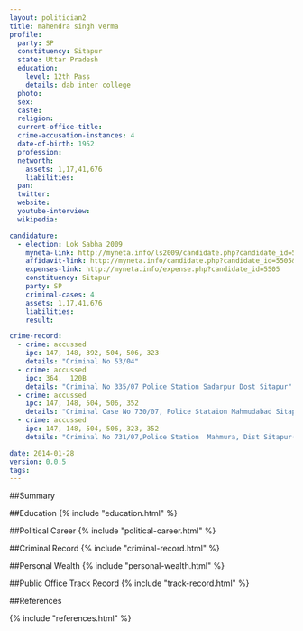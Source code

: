 ```yaml
---
layout: politician2
title: mahendra singh verma
profile: 
  party: SP
  constituency: Sitapur
  state: Uttar Pradesh
  education: 
    level: 12th Pass
    details: dab inter college
  photo: 
  sex: 
  caste: 
  religion: 
  current-office-title: 
  crime-accusation-instances: 4
  date-of-birth: 1952
  profession: 
  networth: 
    assets: 1,17,41,676
    liabilities: 
  pan: 
  twitter: 
  website: 
  youtube-interview: 
  wikipedia: 

candidature: 
  - election: Lok Sabha 2009
    myneta-link: http://myneta.info/ls2009/candidate.php?candidate_id=5505
    affidavit-link: http://myneta.info/candidate.php?candidate_id=5505&scan=original
    expenses-link: http://myneta.info/expense.php?candidate_id=5505
    constituency: Sitapur 
    party: SP
    criminal-cases: 4
    assets: 1,17,41,676
    liabilities: 
    result:  

crime-record: 
  - crime: accussed
    ipc: 147, 148, 392, 504, 506, 323
    details: "Criminal No 53/04" 
  - crime: accussed
    ipc: 364,  120B
    details: "Criminal No 335/07 Police Station Sadarpur Dost Sitapur" 
  - crime: accussed
    ipc: 147, 148, 504, 506, 352
    details: "Criminal Case No 730/07, Police Stataion Mahmudabad Sitapur" 
  - crime: accussed
    ipc: 147, 148, 504, 506, 323, 352
    details: "Criminal No 731/07,Police Station  Mahmura, Dist Sitapur(Acquitted Case- (1)Case No 71/91 Police Station Sadarpur IPC 47,148,436,353,364)" 

date: 2014-01-28
version: 0.0.5
tags: 
---
```

##Summary


##Education
{% include "education.html" %}


##Political Career
{% include "political-career.html" %}


##Criminal Record
{% include "criminal-record.html" %}


##Personal Wealth
{% include "personal-wealth.html" %}


##Public Office Track Record
{% include "track-record.html" %}


##References


{% include "references.html" %}